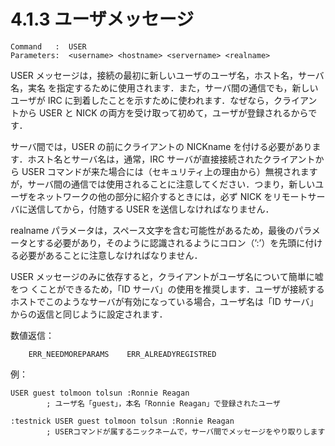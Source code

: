 # 4.1.3 ユーザメッセージ

```
Command   :  USER
Parameters:  <username> <hostname> <servername> <realname>
```

USER メッセージは，接続の最初に新しいユーザのユーザ名，ホスト名，サーバ名，実名 を指定するために使用されます．また，サーバ間の通信でも，新しいユーザが IRC に到着したことを示すために使われます．なぜなら，クライアントから USER と NICK の両方を受け取って初めて，ユーザが登録されるからです．

サーバ間では，USER の前にクライアントの NICKname を付ける必要があります．ホスト名とサーバ名は，通常，IRC サーバが直接接続されたクライアントから USER コマンドが来た場合には（セキュリティ上の理由から）無視されますが，サーバ間の通信では使用されることに注意してください．つまり，新しいユーザをネットワークの他の部分に紹介するときには，必ず NICK をリモートサーバに送信してから，付随する USER を送信しなければなりません．

realname パラメータは，スペース文字を含む可能性があるため，最後のパラメータとする必要があり，そのように認識されるようにコロン（’:’）を先頭に付ける必要があることに注意しなければなりません．

USER メッセージのみに依存すると，クライアントがユーザ名について簡単に嘘をつ くことができるため，「ID サーバ」の使用を推奨します．ユーザが接続するホストでこのようなサーバが有効になっている場合，ユーザ名は「ID サーバ」からの返信と同じように設定されます．

数値返信：
```
    ERR_NEEDMOREPARAMS    ERR_ALREADYREGISTRED
```

例：
```
USER guest tolmoon tolsun :Ronnie Reagan
        ; ユーザ名「guest」，本名「Ronnie Reagan」で登録されたユーザ

:testnick USER guest tolmoon tolsun :Ronnie Reagan
        ; USERコマンドが属するニックネームで，サーバ間でメッセージをやり取りします
```

